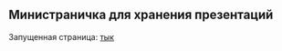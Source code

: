 ## Министраничка для хранения презентаций 

Запущенная страница: [тык](https://inkinyam.github.io/presentation-bd/)